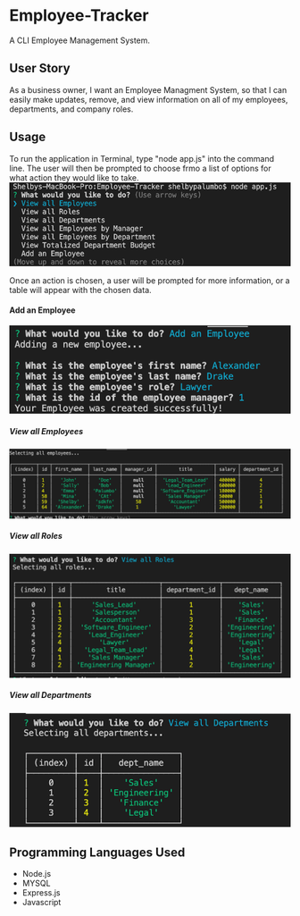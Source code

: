 # Employee-Tracker

A CLI Employee Management System.

## User Story
As a business owner, I want an Employee Managment System, so that I can easily make updates, remove, and view information on all of my employees, departments, and company roles.

## Usage
To run the application in Terminal, type "node app.js" into the command line.
The user will then be prompted to choose frmo a list of options for what action they would like to take.
![Prompt Message](/images/startApp.png)

Once an action is chosen, a user will be prompted for more information, or a table will appear with the chosen data.
#### Add an Employee
![Employee Addition](/images/addEmployee.png)

##### View all Employees
![Employees](/images/viewAllEmployees.png)

##### View all Roles
![Roles](/images/viewAllRoles.png)

##### View all Departments
![Departments](/images/viewDepts.png)

## Programming Languages Used
* Node.js
* MYSQL 
* Express.js
* Javascript
